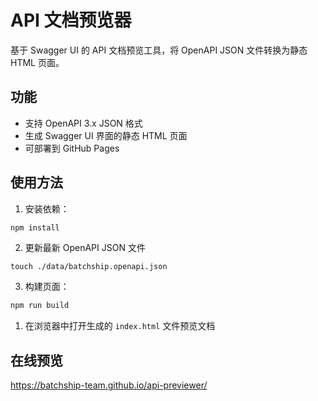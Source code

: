 # API 文档预览器

基于 Swagger UI 的 API 文档预览工具，将 OpenAPI JSON 文件转换为静态 HTML 页面。

## 功能

- 支持 OpenAPI 3.x JSON 格式
- 生成 Swagger UI 界面的静态 HTML 页面
- 可部署到 GitHub Pages

## 使用方法

1. 安装依赖：
```bash
npm install
```

2. 更新最新 OpenAPI JSON 文件
```
touch ./data/batchship.openapi.json
```

3. 构建页面：
```bash
npm run build
```

1. 在浏览器中打开生成的 `index.html` 文件预览文档

## 在线预览

https://batchship-team.github.io/api-previewer/